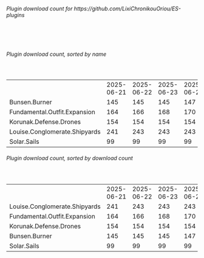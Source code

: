<h6>Plugin download count for https://github.com/LixiChronikouOriou/ES-plugins</h6><br>
<br>
<h6>Plugin download count, sorted by name</h6><sub><sup><br>
<table>
	<tr>
		<td></td>
		<td>2025-06-21</td>
		<td>2025-06-22</td>
		<td>2025-06-23</td>
		<td>2025-06-24</td>
		<td>2025-06-25</td>
		<td>2025-06-26</td>
		<td>2025-06-27</td>
		<td>today +</td>
	</tr>
	<tr>
		<td>Bunsen.Burner</td>
		<td>145</td>
		<td>145</td>
		<td>145</td>
		<td>147</td>
		<td>149</td>
		<td>149</td>
		<td>149</td>
		<td></td>
	</tr>
	<tr>
		<td>Fundamental.Outfit.Expansion</td>
		<td>164</td>
		<td>166</td>
		<td>168</td>
		<td>170</td>
		<td>172</td>
		<td>172</td>
		<td>172</td>
		<td></td>
	</tr>
	<tr>
		<td>Korunak.Defense.Drones</td>
		<td>154</td>
		<td>154</td>
		<td>154</td>
		<td>154</td>
		<td>156</td>
		<td>156</td>
		<td>156</td>
		<td></td>
	</tr>
	<tr>
		<td>Louise.Conglomerate.Shipyards</td>
		<td>241</td>
		<td>243</td>
		<td>243</td>
		<td>243</td>
		<td>247</td>
		<td>247</td>
		<td>247</td>
		<td></td>
	</tr>
	<tr>
		<td>Solar.Sails</td>
		<td>99</td>
		<td>99</td>
		<td>99</td>
		<td>99</td>
		<td>101</td>
		<td>101</td>
		<td>101</td>
		<td></td>
	</tr>
</table>
</sub></sup>
<h6>Plugin download count, sorted by download count</h6><sub><sup><br>
<table>
	<tr>
		<td></td>
		<td>2025-06-21</td>
		<td>2025-06-22</td>
		<td>2025-06-23</td>
		<td>2025-06-24</td>
		<td>2025-06-25</td>
		<td>2025-06-26</td>
		<td>2025-06-27</td>
		<td>today +</td>
	</tr>
	<tr>
		<td>Louise.Conglomerate.Shipyards</td>
		<td>241</td>
		<td>243</td>
		<td>243</td>
		<td>243</td>
		<td>247</td>
		<td>247</td>
		<td>247</td>
		<td></td>
	</tr>
	<tr>
		<td>Fundamental.Outfit.Expansion</td>
		<td>164</td>
		<td>166</td>
		<td>168</td>
		<td>170</td>
		<td>172</td>
		<td>172</td>
		<td>172</td>
		<td></td>
	</tr>
	<tr>
		<td>Korunak.Defense.Drones</td>
		<td>154</td>
		<td>154</td>
		<td>154</td>
		<td>154</td>
		<td>156</td>
		<td>156</td>
		<td>156</td>
		<td></td>
	</tr>
	<tr>
		<td>Bunsen.Burner</td>
		<td>145</td>
		<td>145</td>
		<td>145</td>
		<td>147</td>
		<td>149</td>
		<td>149</td>
		<td>149</td>
		<td></td>
	</tr>
	<tr>
		<td>Solar.Sails</td>
		<td>99</td>
		<td>99</td>
		<td>99</td>
		<td>99</td>
		<td>101</td>
		<td>101</td>
		<td>101</td>
		<td></td>
	</tr>
</table>
</sub></sup>
